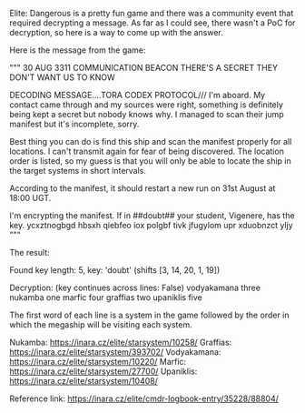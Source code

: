 Elite: Dangerous is a pretty fun game and there was a community event that required decrypting a message. 
As far as I could see, there wasn't a PoC for decryption, so here is a way to come up with the answer.

Here is the message from the game:


"""
30 AUG 3311
COMMUNICATION BEACON
THERE'S A SECRET THEY DON'T WANT US TO KNOW

DECODING MESSAGE….TORA CODEX PROTOCOL///
I'm aboard. My contact came through and my sources were right, something is definitely being kept a secret but nobody knows why. I managed to scan their jump manifest but it's incomplete, sorry.

Best thing you can do is find this ship and scan the manifest properly for all locations. I can't transmit again for fear of being discovered. The location order is listed, so my guess is that you will only be able to locate the ship in the target systems in short intervals.

According to the manifest, it should restart a new run on 31st August at 18:00 UGT.

I'm encrypting the manifest.
If in ##doubt## your student, Vigenere, has the key.
ycxztnogbgd hbsxh
qiebfeo iox
polgbf tivk
jfugylom upr
xduobnzct yljy
"""

The result:

Found key length: 5, key: 'doubt' (shifts [3, 14, 20, 1, 19])

Decryption: (key continues across lines: False)
  vodyakamana three
  nukamba one
  marfic four
  graffias two
  upaniklis five


The first word of each line is a system in the game followed by the order in which the megaship will be visiting each system.

Nukamba: https://inara.cz/elite/starsystem/10258/ 
Graffias: https://inara.cz/elite/starsystem/393702/ 
Vodyakamana: https://inara.cz/elite/starsystem/10220/ 
Marfic: https://inara.cz/elite/starsystem/27700/ 
Upaniklis: https://inara.cz/elite/starsystem/10408/ 


Reference link:
https://inara.cz/elite/cmdr-logbook-entry/35228/88804/

